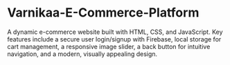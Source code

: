 # Varnikaa-E-Commerce-Platform
A dynamic e-commerce website built with HTML, CSS, and JavaScript. Key features include a secure user login/signup with Firebase, local storage for cart management, a responsive image slider, a back button for intuitive navigation, and a modern, visually appealing design.
